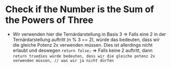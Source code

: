 # Check if the Number is the Sum of the Powers of Three

- Wir verwenden hier die Ternärdarstellung in Basis 3
  => Falls eine 2 in der Ternärdarstellung auftritt (n % 3 == 2), würde das bedeuten, dass wir die gleiche
  Potenz 2x verwenden müssen. Dies ist allerdings nicht erlaubt und deswegen `return false;`
  => Falls keine 2 auftritt, dann `return truedies würde bedeuten, dass wir die gleiche potenz 2x verwenden müssen,
    // was wir ja nicht dürfen`
